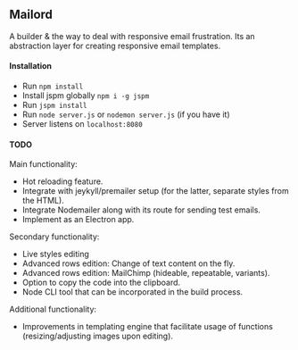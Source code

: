 ## Mailord

A builder &  the way to deal with responsive email frustration. Its an abstraction layer for creating responsive email templates.

#### Installation
- Run `npm install`
- Install jspm globally `npm i -g jspm`
- Run `jspm install`
- Run `node server.js` or `nodemon server.js` (if you have it)
- Server listens on `localhost:8080`

#### TODO
Main functionality:
- Hot reloading feature.
- Integrate with jeykyll/premailer setup (for the latter, separate styles from the HTML).
- Integrate Nodemailer along with its route for sending test emails.
- Implement as an Electron app.
 
Secondary functionality:
- Live styles editing
- Advanced rows edition: Change of text content on the fly.
- Advanced rows edition: MailChimp (hideable, repeatable, variants).
- Option to copy the code into the clipboard.
- Node CLI tool that can be incorporated in the build process.

Additional functionality: 

- Improvements in templating engine that facilitate usage of functions (resizing/adjusting images upon editing).

